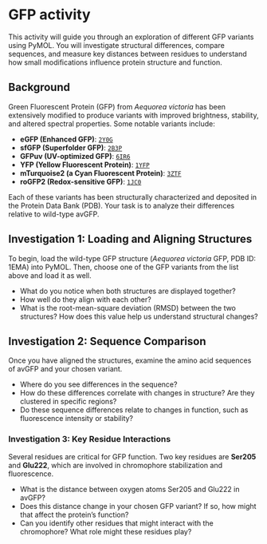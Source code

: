 # GFP activity

This activity will guide you through an exploration of different GFP variants using PyMOL. You will investigate structural differences, compare sequences, and measure key distances between residues to understand how small modifications influence protein structure and function.

## Background

Green Fluorescent Protein (GFP) from *Aequorea victoria* has been extensively modified to produce variants with improved brightness, stability, and altered spectral properties. Some notable variants include:

-   **eGFP (Enhanced GFP)**: [`2Y0G`](https://www.rcsb.org/structure/2Y0G)
-   **sfGFP (Superfolder GFP)**: [`2B3P`](https://www.rcsb.org/structure/2B3P)
-   **GFPuv (UV-optimized GFP)**: [`6IR6`](https://www.rcsb.org/structure/6IR6)
-   **YFP (Yellow Fluorescent Protein)**: [`1YFP`](https://www.rcsb.org/structure/1YFP)
-   **mTurquoise2 (a Cyan Fluorescent Protein)**: [`3ZTF`](https://www.rcsb.org/structure/3ZTF)
-   **roGFP2 (Redox-sensitive GFP)**: [`1JC0`](https://www.rcsb.org/structure/1JC0)

Each of these variants has been structurally characterized and deposited in the Protein Data Bank (PDB).
Your task is to analyze their differences relative to wild-type avGFP.

## Investigation 1: Loading and Aligning Structures

To begin, load the wild-type GFP structure (*Aequorea victoria* GFP, PDB ID: 1EMA) into PyMOL.
Then, choose one of the GFP variants from the list above and load it as well.

-   What do you notice when both structures are displayed together?
-   How well do they align with each other?
-   What is the root-mean-square deviation (RMSD) between the two structures? How does this value help us understand structural changes?

## Investigation 2: Sequence Comparison

Once you have aligned the structures, examine the amino acid sequences of avGFP and your chosen variant.

-   Where do you see differences in the sequence?
-   How do these differences correlate with changes in structure? Are they clustered in specific regions?
-   Do these sequence differences relate to changes in function, such as fluorescence intensity or stability?

### Investigation 3: Key Residue Interactions

Several residues are critical for GFP function. Two key residues are **Ser205** and **Glu222**, which are involved in chromophore stabilization and fluorescence.

-   What is the distance between oxygen atoms Ser205 and Glu222 in avGFP?
-   Does this distance change in your chosen GFP variant? If so, how might that affect the protein’s function?
-   Can you identify other residues that might interact with the chromophore? What role might these residues play?
